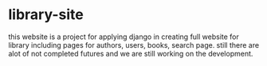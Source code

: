 # library-site

this website is a project for applying django in creating full website for library including pages for authors, users, books, search page.
still there are alot of not completed futures and we are still working on the development.